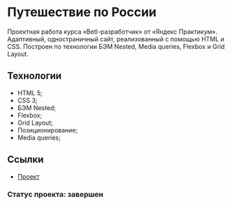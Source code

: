 # Путешествие по России
Проектная работа курса «Веб-разработчик» от «Яндекс Практикум».
Адаптивный, одностраничный сайт, реализованный с помощью HTML и CSS. Построен по технологии БЭМ Nested, Media queries, Flexbox и Grid Layout.

## Технологии
* HTML 5;
* CSS 3;
* БЭМ Nested;
* Flexbox;
* Grid Layout;
* Позиционирование;
* Media queries;

## Ссылки
* [Проект](https://sdlmdev.github.io/russian-travel/)

### Статус проекта: завершен
